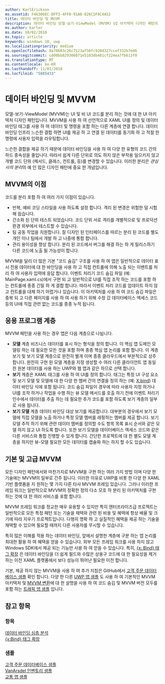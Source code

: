 ```yaml
---
author: KarlErickson
ms.assetid: F46306EC-DFF3-4FF0-91A8-826C1F8C4A52
title: 데이터 바인딩 및 MVVM
description: 데이터 바인딩 모델-보기-ViewModel (MVVM) UI 아키텍처 디자인 패턴의 핵심 이며 UI 및 비 UI 코드 간의 느슨한 결합을 통해 수 있습니다.
ms.author: karler
ms.date: 10/02/2018
ms.topic: article
keywords: windows 10, uwp
ms.localizationpriority: medium
ms.openlocfilehash: 8a70603c26c7123af50fc920d327ccef332b7ed6
ms.sourcegitcommit: cd00bb829306871e5103db481cf224ea7fb613f0
ms.translationtype: MT
ms.contentlocale: ko-KR
ms.lasthandoff: 11/01/2018
ms.locfileid: "5885433"
---
```

# <a name="data-binding-and-mvvm"></a>데이터 바인딩 및 MVVM

모델-보기-ViewModel (MVVM)는 UI 및 비 UI 코드를 분리 하는 것에 대 한 UI 아키텍처 디자인 패턴입니다. MVVM을 사용 하 여 선언적으로 XAML UI를 정의 및 데이터 바인딩 태그를 사용 하 여 데이터 및 명령을 포함 하는 다른 계층에 연결 합니다. 데이터 바인딩 인프라 느슨한 결합 하면 UI를 제공 하 고 연결 된 데이터를 동기화 하 고 적절 한 명령에 사용자 입력을 라우팅합니다. 

느슨한 결합을 제공 하기 때문에 데이터 바인딩을 사용 하 여 다양 한 유형의 코드 간의 하드 종속성을 줄입니다. 따라서 쉽게 다른 단위로 의도 하지 않은 부작용 일으키지 않고 개별 코드 단위 (메서드, 클래스, 컨트롤, 등)를 변경할 수 있습니다. 이러한 분리은 *관심사의 분리*의 예 인 많은 디자인 패턴에 중요 한 개념입니다. 

## <a name="benefits-of-mvvm"></a>MVVM의 이점

코드를 분리 포함 하 여 여러 가지 이점이 있습니다.

* 반복, 예비 코딩 스타일을 사용 하도록 설정 합니다. 격리 된 변경은 위험한 덜 시험해 쉽습니다.
* 간소화 된 단위 테스트 되었습니다. 코드 단위 서로 격리를 개별적으로 및 프로덕션 환경 외부에서 테스트할 수 있습니다.
* 팀 공동 작업을 지원합니다. 잘 디자인 된 인터페이스를 따르는 분리 된 코드를 별도 개인 이나 팀에서 개발 하 고 나중에 통합 합니다.
* 관리 용이성을 향상 합니다. 분리 된 코드에서 버그를 해결 하는 하 게 릴리스하기 다른 코드에 노출 될 가능성이 합니다.

MVVM을 달리 더 많은 기본 "코드 숨김" 구조를 사용 하 여 앱은 일반적으로 데이터 표시 전용 데이터에 대 한 바인딩을 사용 하 고 직접 컨트롤에 의해 노출 되는 이벤트를 처리 하 여 사용자 입력에 응답 합니다. 이벤트 처리기 코드 숨김 파일 (예: MainPage.xaml.cs)에서 구현 되 고 일반적으로 UI를 직접 조작 하는 코드를 포함 하는 컨트롤에 종종 긴밀 하 게 결합 합니다. 따라서 이벤트 처리 코드를 업데이트 하지 않고 컨트롤을 대체 하기 어렵거나 있습니다. 이 아키텍처를 사용 하 여 코드 숨김 파일은 중복 되 고 다른 페이지를 사용 하 여 사용 하기 위해 수정 갔 데이터베이스 액세스 코드 등의 UI에 직접 관련 없는 코드를 종종 누적 됩니다.

## <a name="app-layers"></a>응용 프로그램 계층

MVVM 패턴을 사용 하는 경우 앱은 다음 계층으로 나뉩니다.

* **모델** 계층 비즈니스 데이터를 표시 하는 형식을 정의 합니다. 이 핵심 앱 도메인 모델링 하는 데 필요한 모든 것을 포함 하며 종종 핵심 앱 논리를 포함 합니다. 이 계층 보기 및 보기 모델 계층으로 완전히 별개 이며 종종 클라우드에서 부분적으로 상주 합니다. 완전히 구현 된 모델 계층을 지정 생성할 수 여러 다른 클라이언트 앱 동일한 원본 데이터를 사용 하는 UWP와 웹 앱과 같은 하므로 선택 합니다.
* **보기** 계층은 XAML 태그를 사용 하 여 UI를 정의 합니다. 태그는 특정 UI 구성 요소 및 보기 모델 및 모델에 대 한 다양 한 멤버 간의 연결을 정의 하는 (예: [X:bind](https://docs.microsoft.com/windows/uwp/xaml-platform/x-bind-markup-extension)) 데이터 바인딩 식에 포함 됩니다. 코드 숨김 파일이 경우에 따라 사용자 지정 하거나 UI를 조작 하거나 작업을 수행 하는 뷰 모델 메서드를 호출 하기 전에 이벤트 처리기 인수에서 데이터를 추출 하는 데 필요한 추가 코드를 포함 하도록 보기 계층의 일부로 사용 됩니다. 
* **보기 모델** 계층 데이터 바인딩 대상 보기를 제공합니다. 대부분의 경우에서 보기 모델에 직접 모델을 노출 하거나 특정 모델 멤버를 래핑하는 멤버를 제공 합니다. 보기 모델 추적 하기 위해 관련 데이터 멤버를 정의할 수도 항목 목록 표시 순서와 같은 모델 하지 않고 UI 하도록 합니다. 또한 보기 모델을 데이터베이스 액세스 코드와 같은 다른 서비스와 통합 진행할 수 있게 합니다. 간단한 프로젝트에 대 한 별도 모델 계층을 하지만 뷰-모델 필요한 모든 데이터를 캡슐화 하는 하지 할 수도 있습니다. 

## <a name="basic-and-advanced-mvvm"></a>기본 및 고급 MVVM

모든 디자인 패턴에서와 마찬가지로 MVVM을 구현 하는 여러 가지 방법 이며 다양 한 기술에는 MVVM의 일부로 간주 됩니다. 이러한 이유로 UWP를 비롯 한 다양 한 XAML 기반 플랫폼을 지 원하는 몇 가지 다른 타사 MVVM 프레임 있습니다. 그러나 이러한 프레임 워크는 일반적으로 MVVM의 정확한 정의 다소 모호 하 분리 된 아키텍처를 구현 하는 것에 대 한 여러 서비스를 포함 합니다. 

MVVM 프레임 워크를 정교한 매우 유용할 수 있지만 특히 엔터프라이즈급 프로젝트는 일반적으로 모든 특정 패턴 또는 기술을 채택와 관련 된 비용 및 혜택에 항상 배율 및 크기에 따라 지우기 프로젝트입니다. 다행히 명확 하 고 실질적인 혜택을 제공 하는 기술을 채택할 수 있으며 필요할 때까지 다른 사용자를 무시할 수 있습니다. 

특히 많은 이해를 적용 하는 데이터 바인딩, 앞에서 설명한 계층에 구분 하는 앱 논리를 최대한 활용 하 여 혜택을 얻을 수 있습니다. 외부 모든 프레임 워크를 사용 하지 않고 Windows SDK에서 제공 되는 기능만 사용 하 여 얻을 수 있습니다. 특히, [{x: Bind} 태그 확장](https://docs.microsoft.com/windows/uwp/xaml-platform/x-bind-markup-extension) 은 데이터 바인딩을 더 쉽게 필드와 수많은 상용구 코드에 대 한 필요성을 제거 하는 이전 XAML 플랫폼에서 보다 성능이 뛰어난 필요한 이전 합니다.

기본, 제공 하지 않는 MVVM을 사용 하 여 추가 지침은 GitHub에서 [고객 주문 데이터베이스 샘플](https://github.com/Microsoft/Windows-appsample-customers-orders-database) 확인 합니다. 다양 한 다른 [UWP 앱 샘플](https://github.com/Microsoft?q=windows-appsample
) 도 사용 하 여 기본적인 MVVM 아키텍처 및 [MVVM 변환](https://github.com/Microsoft/Windows-appsample-trafficapp/blob/MVVM/MVVM.md)에 대 한 설명을 사용 하 여 코드 숨김 및 MVVM 버전 모두를 포함 하는 [트래픽 앱 샘플](https://github.com/Microsoft/Windows-appsample-trafficapp) 입니다. 

## <a name="see-also"></a>참고 항목

### <a name="topics"></a>항목

[데이터 바인딩 심층 분석](https://docs.microsoft.com/windows/uwp/data-binding/data-binding-in-depth)  
[{x:Bind} 태그 확장](https://docs.microsoft.com/windows/uwp/xaml-platform/x-bind-markup-extension)  

### <a name="samples"></a>샘플

[고객 주문 데이터베이스 샘플](https://github.com/Microsoft/Windows-appsample-customers-orders-database)  
[VanArsdel 인벤토리 샘플](https://github.com/Microsoft/InventorySample)  
[교통 앱 샘플](https://github.com/Microsoft/Windows-appsample-trafficapp)  
